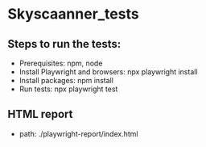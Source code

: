 # Skyscaanner_tests

## Steps to run the tests:

* Prerequisites: npm, node
* Install Playwright and browsers: npx playwright install
* Install packages: npm install
* Run tests: npx playwright test

## HTML report

* path: ./playwright-report/index.html